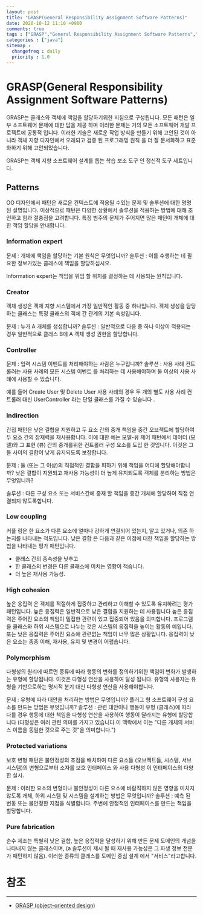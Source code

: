 ```yaml
---
layout: post
title: "GRASP(General Responsibility Assignment Software Patterns)"
date: 2020-10-12 11:10 +0900
comments: true
tags : ["GRASP","General Responsibility Assignment Software Patterns","OOP"]
categories : ["java"]
sitemap :
  changefreq : daily
  priority : 1.0
---
```


# GRASP(General Responsibility Assignment Software Patterns)

GRASP는 클래스와 객체에 책임을 할당하기위한 지침으로 구성됩니다.
모든 패턴은 일부 소프트웨어 문제에 대한 답을 제공 하며 이러한 문제는 거의 모든 소프트웨어 개발 프로젝트에 공통적 입니다. 
이러한 기술은 새로운 작업 방식을 만들기 위해 고안된 것이 아니라 객체 지향 디자인에서 오래되고 검증 된 프로그래밍 원칙 을 더 잘 문서화하고 표준화하기 위해 고안되었습니다.

GRASP는 객체 지향 소프트웨어 설계를 돕는 학습 보조 도구 인 정신적 도구 세트입니다.
 
## Patterns

OO 디자인에서 패턴은 새로운 컨텍스트에 적용될 수있는 문제 및 솔루션에 대한 명명 된 설명입니다.
이상적으로 패턴은 다양한 상황에서 솔루션을 적용하는 방법에 대해 조언하고 힘과 절충점을 고려합니다. 
특정 범주의 문제가 주어지면 많은 패턴이 개체에 대한 책임 할당을 안내합니다.

### Information expert

문제 : 개체에 책임을 할당하는 기본 원칙은 무엇입니까?
솔루션 : 이를 수행하는 데 필요한 정보가있는 클래스에 책임을 할당하십시오.

Information expert는 책임을 위임 할 위치를 결정하는 데 사용되는 원칙입니다.

### Creator
객체 생성은 객체 지향 시스템에서 가장 일반적인 활동 중 하나입니다. 
객체 생성을 담당하는 클래스는 특정 클래스의 객체 간 관계의 기본 속성입니다.

문제 : 누가 A 개체를 생성합니까?
솔루션 : 일반적으로 다음 중 하나 이상이 적용되는 경우 일반적으로 클래스 B에 A 객체 생성 권한을 할당합니다.

### Controller

문제 : 입력 시스템 이벤트를 처리해야하는 사람은 누구입니까?
솔루션 : 사용 사례 컨트롤러는 사용 사례의 모든 시스템 이벤트 를 처리하는 데 사용해야하며 둘 이상의 사용 사례에 사용할 수 있습니다.

예를 들어 Create User 및 Delete User 사용 사례의 경우 두 개의 별도 사용 사례 컨트롤러 대신 UserController 라는 단일 클래스를 가질 수 있습니다 .

### Indirection

간접 패턴은 낮은 결합을 지원하고 두 요소 간의 중개 책임을 중간 오브젝트에 할당하여 두 요소 간의 잠재력을 재사용합니다. 
이에 대한 예는 모델-뷰 제어 패턴에서 데이터 (모델)와 그 표현 (뷰) 간의 중개를위한 컨트롤러 구성 요소를 도입 한 것입니다. 
이것은 그들 사이의 결합이 낮게 유지되도록 보장합니다.

문제 : 둘 (또는 그 이상)의 직접적인 결합을 피하기 위해 책임을 어디에 할당해야합니까? 
낮은 결합이 지원되고 재사용 가능성이 더 높게 유지되도록 객체를 분리하는 방법은 무엇입니까?

솔루션 : 다른 구성 요소 또는 서비스간에 중재 할 책임을 중간 개체에 할당하여 직접 연결되지 않도록합니다.

### Low coupling

커플 링은 한 요소가 다른 요소에 얼마나 강하게 연결되어 있는지, 알고 있거나, 의존 하는지를 나타내는 척도입니다. 
낮은 결합 은 다음과 같은 이점에 대한 책임을 할당하는 방법을 나타내는 평가 패턴입니다.

* 클래스 간의 종속성을 낮추고
* 한 클래스의 변경은 다른 클래스에 미치는 영향이 적습니다.
* 더 높은 재사용 가능성.

### High cohesion

높은 응집력 은 객체를 적절하게 집중하고 관리하고 이해할 수 있도록 유지하려는 평가 패턴입니다. 
높은 응집력은 일반적으로 낮은 결합을 지원하는 데 사용됩니다
높은 응집력은 주어진 요소의 책임이 밀접한 관련이 있고 집중되어 있음을 의미합니다. 
프로그램을 클래스와 하위 시스템으로 나누는 것은 시스템의 응집력을 높이는 활동의 예입니다. 
또는 낮은 응집력은 주어진 요소에 관련없는 책임이 너무 많은 상황입니다. 응집력이 낮은 요소는 종종 이해, 재사용, 유지 및 변경이 어렵습니다.

### Polymorphism
다형성의 원리에 따르면 종류에 따라 행동의 변화를 정의하기위한 책임이 변화가 발생하는 유형에 할당됩니다.
이것은 다형성 연산을 사용하여 달성 됩니다. 유형의 사용자는 유형을 기반으로하는 명시적 분기 대신 다형성 연산을 사용해야합니다.

문제 : 유형에 따라 대안을 처리하는 방법은 무엇입니까? 플러그 형 소프트웨어 구성 요소를 만드는 방법은 무엇입니까?
솔루션 : 관련 대안이나 행동이 유형 (클래스)에 따라 다를 경우 행동에 대한 책임을 다형성 연산을 사용하여 행동이 달라지는 유형에 할당합니다 
(다형성은 여러 관련 의미를 가지고 있습니다.이 맥락에서 이는 "다른 개체의 서비스 이름을 동일한 것으로 주는 것"을 의미합니다.")

### Protected variations
보호 변형 패턴은 불안정성의 초점을 배치하여 다른 요소들 (오브젝트들, 시스템, 서브 시스템)의 변형으로부터 
소자를 보호 인터페이스 와 사용 다형성 이 인터페이스의 다양한 실시.

문제 : 이러한 요소의 변형이나 불안정성이 다른 요소에 바람직하지 않은 영향을 미치지 않도록 개체, 하위 시스템 및 시스템을 설계하는 방법은 무엇입니까?
솔루션 : 예측 된 변동 또는 불안정한 지점을 식별합니다. 주변에 안정적인 인터페이스를 만드는 책임을 할당합니다.

### Pure fabrication

순수 제조는 특별히 낮은 결합, 높은 응집력을 달성하기 위해 만든 문제 도메인의 개념을 나타내지 않는 클래스이며, 
(a 솔루션이 제시 될 때 재사용 가능성은 그 파생 정보 전문가 패턴하지 않음). 이러한 종류의 클래스를 도메인 중심 설계 에서 "서비스"라고합니다.


# 참조
-----
* [GRASP (object-oriented design)](https://en.wikipedia.org/wiki/GRASP_(object-oriented_design))
